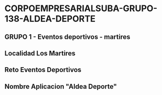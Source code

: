 # CORPOEMPRESARIALSUBA-GRUPO-138-ALDEA-DEPORTE
## GRUPO 1 - Eventos deportivos - martires
## Localidad Los Martires
## Reto Eventos Deportivos
## Nombre Aplicacion "Aldea Deporte"
